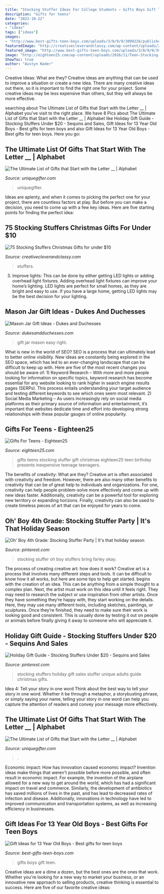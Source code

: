 ```yaml
---
title: "Stocking Stuffer Ideas For College Students ~ Gifts Boys Gift Teen"
description: "Gifts for teens"
date: "2022-10-22"
categories:
- "ideas"
tags: ["ideas"]
images:
- "http://www.best-gifts-teen-boys.com/uploads/3/0/9/9/3099226/published/giftsfor13yearold-boys.jpg?1543580277"
featuredImage: "http://creativecleverandclassy.com/wp-content/uploads/2017/10/75-of-the-Best-Stocking-Stuffers-under-10-422x1024.jpg"
featured_image: "http://www.best-gifts-teen-boys.com/uploads/3/0/9/9/3099226/published/giftsfor13yearold-boys.jpg?1543580277"
image: "http://eighteen25.com/wp-content/uploads/2016/11/Teen-Stocking-Stuffer-ideas.jpg"
ShowToc: true
author: "Austyn Nader"
---
```



Creative Ideas: What are they?
Creative ideas are anything that can be used to improve a situation or create a new idea. There are many creative ideas out there, so it is important to find the right one for your project. Some creative ideas may be less expensive than others, but they will always be more effective.

	

		
searching about The Ultimate List of Gifts that Start with the Letter __ | Alphabet you've visit to the right place. We have 8 Pics about The Ultimate List of Gifts that Start with the Letter __ | Alphabet like Holiday Gift Guide - Stocking Stuffers Under $20 - Sequins and Sales, Gift Ideas for 13 Year Old Boys - Best gifts for teen boys and also Gift Ideas for 13 Year Old Boys - Best gifts for teen boys. Here you go:
		
    
## The Ultimate List Of Gifts That Start With The Letter __ | Alphabet

<img loading=lazy src="https://uniquegifter.com/wp-content/uploads/2017/04/Absolute-Best-Gift-Ideas-that-Start-with-the-Letter.jpg" onerror="this.onerror=null;this.src='https://tse2.mm.bing.net/th?id=OIP.l24QXi1EKZ5QIK8W9XpFWQHaLG&amp;pid=15.1';" alt="The Ultimate List of Gifts that Start with the Letter __ | Alphabet">

_Source: uniquegifter.com_

>uniquegifter. 

	

Ideas are aplenty, and when it comes to picking the perfect one for your project, there are countless factors at play. But before you can make a decision, you need to come up with a few key ideas. Here are five starting points for finding the perfect idea:

    
## 75 Stocking Stuffers Christmas Gifts For Under $10

<img loading=lazy src="http://creativecleverandclassy.com/wp-content/uploads/2017/10/75-of-the-Best-Stocking-Stuffers-under-10-422x1024.jpg" onerror="this.onerror=null;this.src='https://tse2.mm.bing.net/th?id=OIP.ioAQltk7ZW-2o4qAmA12wAAAAA&amp;pid=15.1';" alt="75 Stocking Stuffers Christmas Gifts for under $10">

_Source: creativecleverandclassy.com_

>stuffers. 

	

3. Improve lights: This can be done by either getting LED lights or adding overhead light fixtures.
Adding overhead light fixtures can improve your home’s lighting. LED lights are perfect for small homes, as they are bright and easy to use. If you have a large home, getting LED lights may be the best decision for your lighting.

    
## Mason Jar Gift Ideas - Dukes And Duchesses

<img loading=lazy src="https://dukesandduchesses.com/wp-content/uploads/2017/08/shaving-kit-for-christmas.jpg" onerror="this.onerror=null;this.src='https://tse4.mm.bing.net/th?id=OIP.Sb1rnQNNpzHVlllFct1M3gHaLH&amp;pid=15.1';" alt="Mason Jar Gift Ideas - Dukes and Duchesses">

_Source: dukesandduchesses.com_

>gift jar mason easy right. 

	

What is new in the world of SEO?
SEO is a process that can ultimately lead to better online visibility. New ideas are constantly being explored in the SEO space, which has led to an ever-changing landscape that can be difficult to keep up with. Here are five of the most recent changes you should be aware of: 1) Keyword Research – With more and more people looking for information on specific topics, keyword research has become essential for any website looking to rank higher in search engine results pages (SERPs). This process entails understanding your target audience and testing different keywords to see which ones seem most relevant. 2) Social Media Marketing – As users increasingly rely on social media platforms as their primary source of information and entertainment, it’s important that websites dedicate time and effort into developing strong relationships with these popular gauges of online popularity.

    
## Gifts For Teens - Eighteen25

<img loading=lazy src="http://eighteen25.com/wp-content/uploads/2016/11/Teen-Stocking-Stuffer-ideas.jpg" onerror="this.onerror=null;this.src='https://tse3.mm.bing.net/th?id=OIP.wMC-tmLLlD9VHoTINUR9twHaOE&amp;pid=15.1';" alt="Gifts For Teens - Eighteen25">

_Source: eighteen25.com_

>gifts teens stocking stuffer gift christmas eighteen25 teen birthday presents inexpensive teenage teenagers. 

	

The benefits of creativity: What are they?
Creative art is often associated with creativity and freedom. However, there are also many other benefits to creativity that can be of great help to individuals and organizations. For one, creativity can help people problem-solve more effectively and come up with new ideas faster. Additionally, creativity can be a powerful tool for exploring new territory or expanding horizons. Finally, creativity can also be used to create timeless pieces of art that can be enjoyed for years to come.

    
## Oh&#039; Boy 4th Grade: Stocking Stuffer Party | It&#039;s That Holiday Season

<img loading=lazy src="https://s-media-cache-ak0.pinimg.com/736x/4d/58/68/4d5868161e550269db14bae884d00da8.jpg" onerror="this.onerror=null;this.src='https://tse2.mm.bing.net/th?id=OIP.rLfjHD4WJWBxNr6f3A1n8AHaJ4&amp;pid=15.1';" alt="Oh&#039; Boy 4th Grade: Stocking Stuffer Party | It&#039;s that holiday season">

_Source: pinterest.com_

>stocking stuffer oh boy stuffers bring farley okay. 

	

The process of creating creative art: how does it work?
Creative art is a process that involves many different steps and tools. It can be difficult to know how it all works, but here are some tips to help get started. 
 begins with the creation of an idea. This can be anything from a simple thought to a complex plan. Next, the artist must work on this idea until it feels right. They may need to research the subject or use inspiration from other artists. Once they have something they’re happy with, they start working on the details. Here, they may use many different tools, including sketches, paintings, or sculptures. Once they’re finished, they need to make sure their work is looking good and consistent. This is usually done by testing it out on people or animals before finally giving it away to someone who will appreciate it.

    
## Holiday Gift Guide - Stocking Stuffers Under $20 - Sequins And Sales

<img loading=lazy src="https://i.pinimg.com/736x/50/27/84/502784f4922dfa7a767a6b3338c72f88.jpg" onerror="this.onerror=null;this.src='https://tse1.mm.bing.net/th?id=OIP.Zxr_Hm4RYeECE6yk6T9A0AHaLG&amp;pid=15.1';" alt="Holiday Gift Guide - Stocking Stuffers Under $20 - Sequins and Sales">

_Source: pinterest.com_

>stocking stuffers holiday gift sales stuffer unique adults guide christmas gifts. 

	

Idea 4: Tell your story in one word
Think about the best way to tell your story in one word. Whether it be through a metaphor, a storybusting phrase, or simply saying your name, telling your story in one word can help you capture the attention of readers and convey your message more effectively.

    
## The Ultimate List Of Gifts That Start With The Letter __ | Alphabet

<img loading=lazy src="https://uniquegifter.com/wp-content/uploads/2017/02/20_Inventive_Gift_Ideas_for_the_Letter_A_for_Adults.png" onerror="this.onerror=null;this.src='https://tse3.mm.bing.net/th?id=OIP.khwUXaK0FgobO6Cb-yGuUgHaLF&amp;pid=15.1';" alt="The Ultimate List of Gifts that Start with the Letter __ | Alphabet">

_Source: uniquegifter.com_

>. 

	

Economic impact: How has innovation caused economic impact?
Invention ideas make things that weren't possible before more possible, and often result in economic impact. For example, the invention of the airplane allowed for a new way to get around the world, which has had a significant impact on travel and commerce. Similarly, the development of antibiotics has saved millions of lives in the past, and has lead to decreased rates of infection and disease. Additionally, innovations in technology have led to improved communication and transportation systems, as well as increasing efficiency in businesses.

    
## Gift Ideas For 13 Year Old Boys - Best Gifts For Teen Boys

<img loading=lazy src="http://www.best-gifts-teen-boys.com/uploads/3/0/9/9/3099226/published/giftsfor13yearold-boys.jpg?1543580277" onerror="this.onerror=null;this.src='https://tse2.mm.bing.net/th?id=OIP.PuqAYwe9eXv0BAWCz24WFAHaN7&amp;pid=15.1';" alt="Gift Ideas for 13 Year Old Boys - Best gifts for teen boys">

_Source: best-gifts-teen-boys.com_

>gifts boys gift teen. 

	

Creative ideas are a dime a dozen, but the best ones are the ones that work. Whether you're looking for a new way to market your business, or an innovative new approach to selling products, creative thinking is essential to success. Here are five of our favorite creative ideas:

